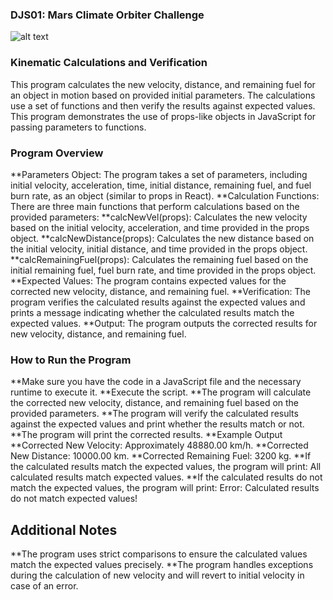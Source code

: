 ### DJS01: Mars Climate Orbiter Challenge

![alt text](mars.gif)

### Kinematic Calculations and Verification
This program calculates the new velocity, distance, and remaining fuel for an object in motion based on provided initial parameters. The calculations use a set of functions and then verify the results against expected values. This program demonstrates the use of props-like objects in JavaScript for passing parameters to functions.

### Program Overview
**Parameters Object: The program takes a set of parameters, including initial velocity, acceleration, time, initial distance, remaining fuel, and fuel burn rate, as an object (similar to props in React).
**Calculation Functions: There are three main functions that perform calculations based on the provided parameters:
**calcNewVel(props): Calculates the new velocity based on the initial velocity, acceleration, and time provided in the props object.
**calcNewDistance(props): Calculates the new distance based on the initial velocity, initial distance, and time provided in the props object.
**calcRemainingFuel(props): Calculates the remaining fuel based on the initial remaining fuel, fuel burn rate, and time provided in the props object.
**Expected Values: The program contains expected values for the corrected new velocity, distance, and remaining fuel.
**Verification: The program verifies the calculated results against the expected values and prints a message indicating whether the calculated results match the expected values.
**Output: The program outputs the corrected results for new velocity, distance, and remaining fuel.
### How to Run the Program
**Make sure you have the code in a JavaScript file and the necessary runtime to execute it.
**Execute the script.
**The program will calculate the corrected new velocity, distance, and remaining fuel based on the provided parameters.
**The program will verify the calculated results against the expected values and print whether the results match or not.
**The program will print the corrected results.
**Example Output
**Corrected New Velocity: Approximately 48880.00 km/h.
**Corrected New Distance: 10000.00 km.
**Corrected Remaining Fuel: 3200 kg.
**If the calculated results match the expected values, the program will print: All calculated results match expected values.
**If the calculated results do not match the expected values, the program will print: Error: Calculated results do not match expected values!
## Additional Notes
**The program uses strict comparisons to ensure the calculated values match the expected values precisely.
**The program handles exceptions during the calculation of new velocity and will revert to initial velocity in case of an error.
